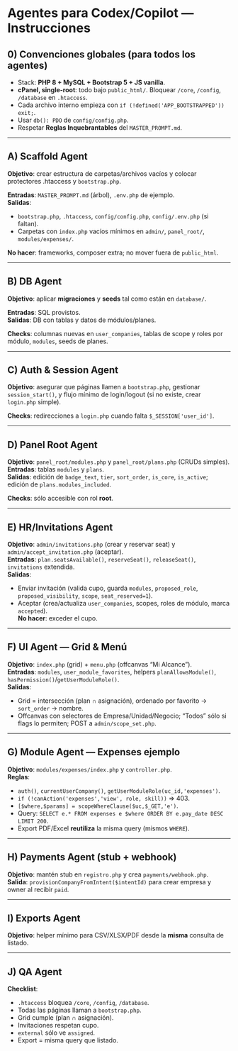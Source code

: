 # Agentes para Codex/Copilot — Instrucciones

## 0) Convenciones globales (para **todos** los agentes)
- Stack: **PHP 8 + MySQL + Bootstrap 5 + JS vanilla**.
- **cPanel, single-root**: todo bajo `public_html/`. Bloquear `/core`, `/config`, `/database` en `.htaccess`.
- Cada archivo interno empieza con `if (!defined('APP_BOOTSTRAPPED')) exit;`.
- Usar `db(): PDO` de `config/config.php`.
- Respetar **Reglas Inquebrantables** del `MASTER_PROMPT.md`.

---

## A) Scaffold Agent
**Objetivo**: crear estructura de carpetas/archivos vacíos y colocar protectores .htaccess y `bootstrap.php`.

**Entradas**: `MASTER_PROMPT.md` (árbol), `.env.php` de ejemplo.  
**Salidas**:
- `bootstrap.php`, `.htaccess`, `config/config.php`, `config/.env.php` (si faltan).
- Carpetas con `index.php` vacíos mínimos en `admin/`, `panel_root/`, `modules/expenses/`.

**No hacer**: frameworks, composer extra; no mover fuera de `public_html`.

---

## B) DB Agent
**Objetivo**: aplicar **migraciones** y **seeds** tal como están en `database/`.

**Entradas**: SQL provistos.  
**Salidas**: DB con tablas y datos de módulos/planes.

**Checks**: columnas nuevas en `user_companies`, tablas de scope y roles por módulo, `modules`, seeds de planes.

---

## C) Auth & Session Agent
**Objetivo**: asegurar que páginas llamen a `bootstrap.php`, gestionar `session_start()`, y flujo mínimo de login/logout (si no existe, crear `login.php` simple).

**Checks**: redirecciones a `login.php` cuando falta `$_SESSION['user_id']`.

---

## D) Panel Root Agent
**Objetivo**: `panel_root/modules.php` y `panel_root/plans.php` (CRUDs simples).  
**Entradas**: tablas `modules` y `plans`.  
**Salidas**: edición de `badge_text`, `tier`, `sort_order`, `is_core`, `is_active`; edición de `plans.modules_included`.

**Checks**: sólo accesible con rol **root**.

---

## E) HR/Invitations Agent
**Objetivo**: `admin/invitations.php` (crear y reservar seat) y `admin/accept_invitation.php` (aceptar).  
**Entradas**: `plan.seatsAvailable()`, `reserveSeat()`, `releaseSeat()`, `invitations` extendida.  
**Salidas**:
- Enviar invitación (valida cupo, guarda `modules`, `proposed_role`, `proposed_visibility`, `scope`, `seat_reserved=1`).
- Aceptar (crea/actualiza `user_companies`, scopes, roles de módulo, marca `accepted`).  
**No hacer**: exceder el cupo.

---

## F) UI Agent — Grid & Menú
**Objetivo**: `index.php` (grid) + `menu.php` (offcanvas “Mi Alcance”).  
**Entradas**: `modules`, `user_module_favorites`, helpers `planAllowsModule()`, `hasPermission()`/`getUserModuleRole()`.  
**Salidas**:
- Grid = intersección (plan ∩ asignación), ordenado por favorito → `sort_order` → nombre.
- Offcanvas con selectores de Empresa/Unidad/Negocio; “Todos” sólo si flags lo permiten; POST a `admin/scope_set.php`.

---

## G) Module Agent — Expenses ejemplo
**Objetivo**: `modules/expenses/index.php` y `controller.php`.  
**Reglas**:
- `auth()`, `currentUserCompany()`, `getUserModuleRole(uc_id,'expenses')`.
- `if (!canAction('expenses','view', role, skill))` ⇒ 403.
- `[$where,$params] = scopeWhereClause($uc,$_GET,'e')`.
- Query: `SELECT e.* FROM expenses e $where ORDER BY e.pay_date DESC LIMIT 200`.
- Export PDF/Excel **reutiliza** la misma query (mismos `WHERE`).

---

## H) Payments Agent (stub + webhook)
**Objetivo**: mantén stub en `registro.php` y crea `payments/webhook.php`.  
**Salida**: `provisionCompanyFromIntent($intentId)` para crear empresa y owner al recibir `paid`.

---

## I) Exports Agent
**Objetivo**: helper mínimo para CSV/XLSX/PDF desde la **misma** consulta de listado.

---

## J) QA Agent
**Checklist**:
- `.htaccess` bloquea `/core`, `/config`, `/database`.
- Todas las páginas llaman a `bootstrap.php`.
- Grid cumple (plan ∩ asignación).
- Invitaciones respetan cupo.
- `external` sólo ve `assigned`.
- Export = misma query que listado.

